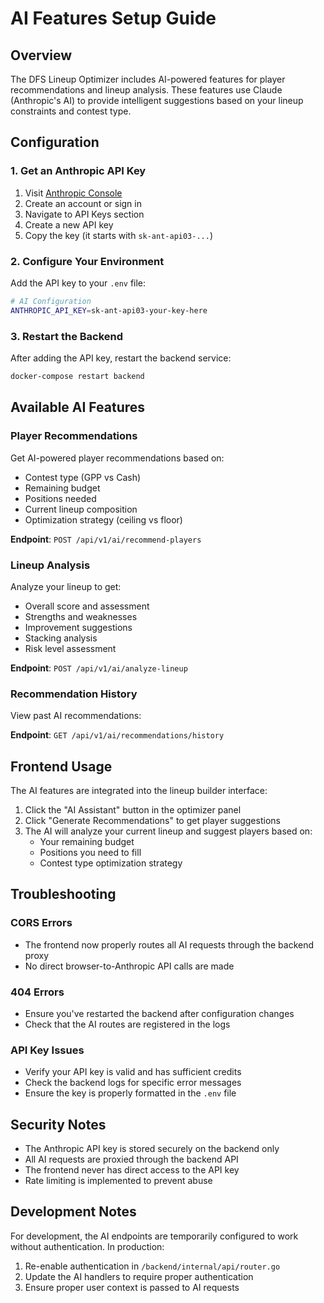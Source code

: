 # AI Features Setup Guide

## Overview

The DFS Lineup Optimizer includes AI-powered features for player recommendations and lineup analysis. These features use Claude (Anthropic's AI) to provide intelligent suggestions based on your lineup constraints and contest type.

## Configuration

### 1. Get an Anthropic API Key

1. Visit [Anthropic Console](https://console.anthropic.com/)
2. Create an account or sign in
3. Navigate to API Keys section
4. Create a new API key
5. Copy the key (it starts with `sk-ant-api03-...`)

### 2. Configure Your Environment

Add the API key to your `.env` file:

```bash
# AI Configuration
ANTHROPIC_API_KEY=sk-ant-api03-your-key-here
```

### 3. Restart the Backend

After adding the API key, restart the backend service:

```bash
docker-compose restart backend
```

## Available AI Features

### Player Recommendations

Get AI-powered player recommendations based on:
- Contest type (GPP vs Cash)
- Remaining budget
- Positions needed
- Current lineup composition
- Optimization strategy (ceiling vs floor)

**Endpoint**: `POST /api/v1/ai/recommend-players`

### Lineup Analysis

Analyze your lineup to get:
- Overall score and assessment
- Strengths and weaknesses
- Improvement suggestions
- Stacking analysis
- Risk level assessment

**Endpoint**: `POST /api/v1/ai/analyze-lineup`

### Recommendation History

View past AI recommendations:

**Endpoint**: `GET /api/v1/ai/recommendations/history`

## Frontend Usage

The AI features are integrated into the lineup builder interface:

1. Click the "AI Assistant" button in the optimizer panel
2. Click "Generate Recommendations" to get player suggestions
3. The AI will analyze your current lineup and suggest players based on:
   - Your remaining budget
   - Positions you need to fill
   - Contest type optimization strategy

## Troubleshooting

### CORS Errors
- The frontend now properly routes all AI requests through the backend proxy
- No direct browser-to-Anthropic API calls are made

### 404 Errors
- Ensure you've restarted the backend after configuration changes
- Check that the AI routes are registered in the logs

### API Key Issues
- Verify your API key is valid and has sufficient credits
- Check the backend logs for specific error messages
- Ensure the key is properly formatted in the `.env` file

## Security Notes

- The Anthropic API key is stored securely on the backend only
- All AI requests are proxied through the backend API
- The frontend never has direct access to the API key
- Rate limiting is implemented to prevent abuse

## Development Notes

For development, the AI endpoints are temporarily configured to work without authentication. In production:
1. Re-enable authentication in `/backend/internal/api/router.go`
2. Update the AI handlers to require proper authentication
3. Ensure proper user context is passed to AI requests